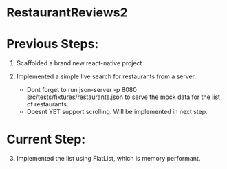 # RestaurantReviews2

# Previous Steps:

1. Scaffolded a brand new react-native project.

2. Implemented a simple live search for restaurants from a server.
   - Dont forget to run json-server -p 8080 src/tests/fixtures/restaurants.json to serve the mock data for the list of restaurants.
   - Doesnt YET support scrolling. Will be implemented in next step.

# Current Step:

3. Implemented the list using FlatList, which is memory performant.
